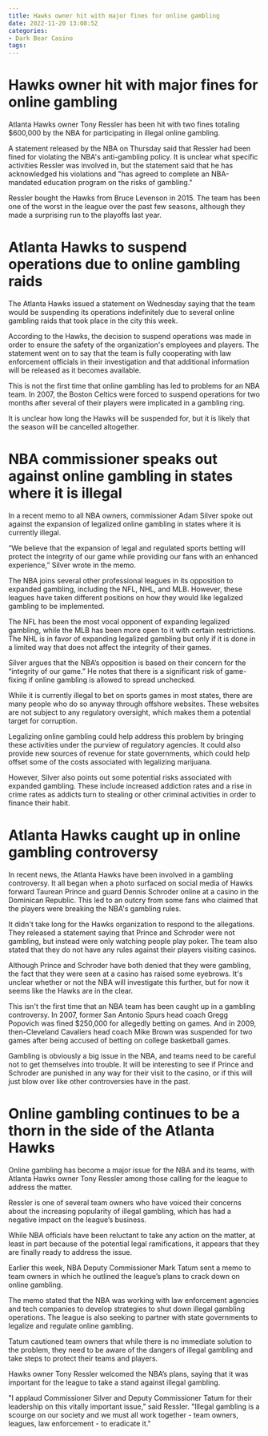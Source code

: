 ```yaml
---
title: Hawks owner hit with major fines for online gambling
date: 2022-11-20 13:08:52
categories:
- Dark Bear Casino
tags:
---
```



#  Hawks owner hit with major fines for online gambling

Atlanta Hawks owner Tony Ressler has been hit with two fines totaling $600,000 by the NBA for participating in illegal online gambling.

A statement released by the NBA on Thursday said that Ressler had been fined for violating the NBA's anti-gambling policy. It is unclear what specific activities Ressler was involved in, but the statement said that he has acknowledged his violations and "has agreed to complete an NBA-mandated education program on the risks of gambling."

Ressler bought the Hawks from Bruce Levenson in 2015. The team has been one of the worst in the league over the past few seasons, although they made a surprising run to the playoffs last year.

#  Atlanta Hawks to suspend operations due to online gambling raids

The Atlanta Hawks issued a statement on Wednesday saying that the team would be suspending its operations indefinitely due to several online gambling raids that took place in the city this week.

According to the Hawks, the decision to suspend operations was made in order to ensure the safety of the organization's employees and players. The statement went on to say that the team is fully cooperating with law enforcement officials in their investigation and that additional information will be released as it becomes available.

This is not the first time that online gambling has led to problems for an NBA team. In 2007, the Boston Celtics were forced to suspend operations for two months after several of their players were implicated in a gambling ring.

It is unclear how long the Hawks will be suspended for, but it is likely that the season will be cancelled altogether.

#  NBA commissioner speaks out against online gambling in states where it is illegal

In a recent memo to all NBA owners, commissioner Adam Silver spoke out against the expansion of legalized online gambling in states where it is currently illegal.

“We believe that the expansion of legal and regulated sports betting will protect the integrity of our game while providing our fans with an enhanced experience,” Silver wrote in the memo.

The NBA joins several other professional leagues in its opposition to expanded gambling, including the NFL, NHL, and MLB. However, these leagues have taken different positions on how they would like legalized gambling to be implemented.

The NFL has been the most vocal opponent of expanding legalized gambling, while the MLB has been more open to it with certain restrictions. The NHL is in favor of expanding legalized gambling but only if it is done in a limited way that does not affect the integrity of their games.

Silver argues that the NBA’s opposition is based on their concern for the “integrity of our game.” He notes that there is a significant risk of game-fixing if online gambling is allowed to spread unchecked.

While it is currently illegal to bet on sports games in most states, there are many people who do so anyway through offshore websites. These websites are not subject to any regulatory oversight, which makes them a potential target for corruption.

Legalizing online gambling could help address this problem by bringing these activities under the purview of regulatory agencies. It could also provide new sources of revenue for state governments, which could help offset some of the costs associated with legalizing marijuana.

However, Silver also points out some potential risks associated with expanded gambling. These include increased addiction rates and a rise in crime rates as addicts turn to stealing or other criminal activities in order to finance their habit.

#  Atlanta Hawks caught up in online gambling controversy

In recent news, the Atlanta Hawks have been involved in a gambling controversy. It all began when a photo surfaced on social media of Hawks forward Taurean Prince and guard Dennis Schroder online at a casino in the Dominican Republic. This led to an outcry from some fans who claimed that the players were breaking the NBA's gambling rules.

It didn't take long for the Hawks organization to respond to the allegations. They released a statement saying that Prince and Schroder were not gambling, but instead were only watching people play poker. The team also stated that they do not have any rules against their players visiting casinos.

Although Prince and Schroder have both denied that they were gambling, the fact that they were seen at a casino has raised some eyebrows. It's unclear whether or not the NBA will investigate this further, but for now it seems like the Hawks are in the clear.

This isn't the first time that an NBA team has been caught up in a gambling controversy. In 2007, former San Antonio Spurs head coach Gregg Popovich was fined $250,000 for allegedly betting on games. And in 2009, then-Cleveland Cavaliers head coach Mike Brown was suspended for two games after being accused of betting on college basketball games.

Gambling is obviously a big issue in the NBA, and teams need to be careful not to get themselves into trouble. It will be interesting to see if Prince and Schroder are punished in any way for their visit to the casino, or if this will just blow over like other controversies have in the past.

#  Online gambling continues to be a thorn in the side of the Atlanta Hawks

Online gambling has become a major issue for the NBA and its teams, with Atlanta Hawks owner Tony Ressler among those calling for the league to address the matter.

Ressler is one of several team owners who have voiced their concerns about the increasing popularity of illegal gambling, which has had a negative impact on the league’s business.

While NBA officials have been reluctant to take any action on the matter, at least in part because of the potential legal ramifications, it appears that they are finally ready to address the issue.

Earlier this week, NBA Deputy Commissioner Mark Tatum sent a memo to team owners in which he outlined the league’s plans to crack down on online gambling.

The memo stated that the NBA was working with law enforcement agencies and tech companies to develop strategies to shut down illegal gambling operations. The league is also seeking to partner with state governments to legalize and regulate online gambling.

Tatum cautioned team owners that while there is no immediate solution to the problem, they need to be aware of the dangers of illegal gambling and take steps to protect their teams and players.

 Hawks owner Tony Ressler welcomed the NBA’s plans, saying that it was important for the league to take a stand against illegal gambling.

"I applaud Commissioner Silver and Deputy Commissioner Tatum for their leadership on this vitally important issue," said Ressler. "Illegal gambling is a scourge on our society and we must all work together - team owners, leagues, law enforcement - to eradicate it."